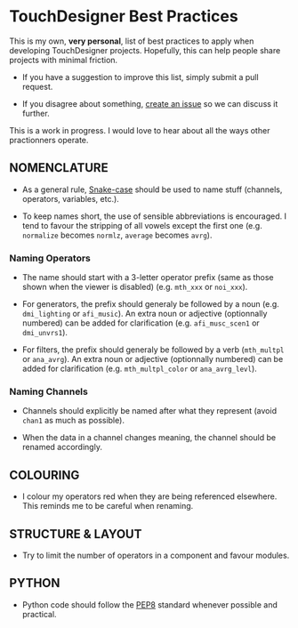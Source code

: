 # TouchDesigner Best Practices

This is my own, **very personal**, list of best practices to apply when developing TouchDesigner projects. Hopefully, this can help people share projects with minimal friction. 

* If you have a suggestion to improve this list, simply submit a pull request.

* If you disagree about something, [create an issue](https://github.com/djipco/tdbp/issues/new) so we can discuss it further.

This is a work in progress. I would love to hear about all the ways other practionners operate.

## NOMENCLATURE

* As a general rule, [Snake-case](https://en.wikipedia.org/wiki/Snake_case) should be used to name stuff (channels, operators, variables, etc.).

* To keep names short, the use of sensible abbreviations is encouraged. I tend to favour the stripping of all vowels except the first one (e.g. `normalize` becomes `normlz`, `average` becomes `avrg`).

### Naming Operators

* The name should start with a 3-letter operator prefix (same as those shown when the viewer is disabled) (e.g. `mth_xxx` or `noi_xxx`).

* For generators, the prefix should generaly be followed by a noun (e.g. `dmi_lighting` or `afi_music`). An extra noun or adjective (optionnally numbered) can be added for clarification (e.g. `afi_musc_scen1` or `dmi_unvrs1`).

* For filters, the prefix should generaly be followed by a verb (`mth_multpl` or `ana_avrg`). An extra noun or adjective (optionnally numbered) can be added for clarification (e.g. `mth_multpl_color` or `ana_avrg_levl`).


### Naming Channels

* Channels should explicitly be named after what they represent (avoid `chan1` as much as possible).

* When the data in a channel changes meaning, the channel should be renamed accordingly.

## COLOURING

* I colour my operators red when they are being referenced elsewhere. This reminds me to be careful when renaming.


## STRUCTURE & LAYOUT

* Try to limit the number of operators in a component and favour modules.

## PYTHON

* Python code should follow the [PEP8](https://peps.python.org/pep-0008/) standard whenever possible and practical. 
